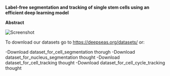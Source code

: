 **Label-free segmentation and tracking of single stem cells using an efficient deep learning model**

**Abstract**

![Screenshot](docs/Fig1.png)

To download our datasets go to https://deepseas.org/datasets/ or:

-Download dataset_for_cell_segmentation thorugh
-Download dataset_for_nucleus_segmentation thought
-Download dataset_for_cell_tracking thought
-Download dataset_for_cell_cycle_tracking thought